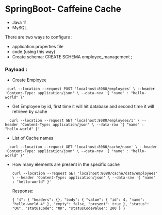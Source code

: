 # SpringBoot- Caffeine Cache

- Java 11
- MySQL

There are two ways to configure :
- application.properties file 
- code (using this way)
- Create schema: CREATE SCHEMA employee_management ;

### Payload :
 
- Create Employee


 ` curl --location --request POST 'localhost:8080/employees' \
  --header 'Content-Type: application/json' \
  --data-raw '{
  "name" : "hello-world"
  }'`


- Get Employee by id, first time it will hit database and second time it will retrieve by cache


`  curl --location --request GET 'localhost:8080/employees/1' \
  --header 'Content-Type: application/json' \
  --data-raw '{
  "name" : "hello-world"
  }'`


- List of Cache names


`  curl --location --request GET 'localhost:8080/cache/name' \
  --header 'Content-Type: application/json' \
  --data-raw '{
  "name" : "hello-world"
  }'`


- How many elements are present in the specific cache


  `curl --location --request GET 'localhost:8080/cache/data/employees' \
  --header 'Content-Type: application/json' \
  --data-raw '{
  "name" : "hello-world"
  }'`


  Response:

  
  `{
    "4": {
    "headers": {},
    "body": {
    "value": {
    "id": 4,
    "name": "hello-world 4"
    },
    "empty": false,
    "present": true
    },
    "status": "OK",
    "statusCode": "OK",
    "statusCodeValue": 200
    }
  }
`

